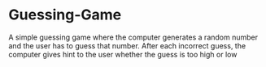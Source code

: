 # Guessing-Game
A simple guessing game where the computer generates a random number and the user has to guess that number. After each incorrect guess, the computer gives hint to the user whether the guess is too high or low
